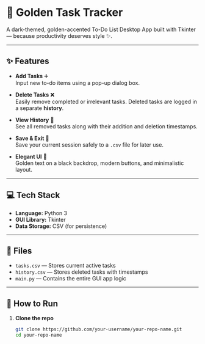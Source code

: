 # 🖤 Golden Task Tracker

A dark-themed, golden-accented To-Do List Desktop App built with Tkinter — because productivity deserves style ✨.

---

## ✨ Features

- **Add Tasks** ➕  
  Input new to-do items using a pop-up dialog box.

- **Delete Tasks** ❌  
  Easily remove completed or irrelevant tasks. Deleted tasks are logged in a separate **history**.

- **View History** 📜  
  See all removed tasks along with their addition and deletion timestamps.

- **Save & Exit** 💾  
  Save your current session safely to a `.csv` file for later use.

- **Elegant UI** 🎨  
  Golden text on a black backdrop, modern buttons, and minimalistic layout.

---

## 💻 Tech Stack

- **Language:** Python 3
- **GUI Library:** Tkinter
- **Data Storage:** CSV (for persistence)

---

## 📁 Files

- `tasks.csv` — Stores current active tasks
- `history.csv` — Stores deleted tasks with timestamps
- `main.py` — Contains the entire GUI app logic

---

## 🚀 How to Run

1. **Clone the repo**  
   ```bash
   git clone https://github.com/your-username/your-repo-name.git
   cd your-repo-name
